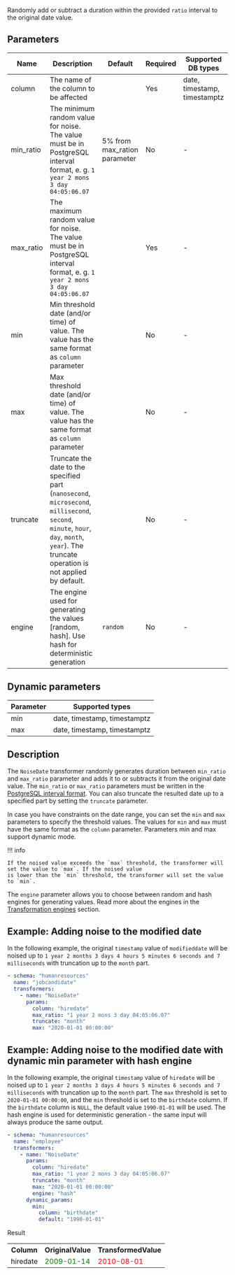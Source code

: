 Randomly add or subtract a duration within the provided `ratio` interval to the original date value.

## Parameters

| Name      | Description                                                                                                                                                                                 | Default                      | Required | Supported DB types           |
|-----------|---------------------------------------------------------------------------------------------------------------------------------------------------------------------------------------------|------------------------------|----------|------------------------------|
| column    | The name of the column to be affected                                                                                                                                                       |                              | Yes      | date, timestamp, timestamptz |
| min_ratio | The minimum random value for noise. The value must be in PostgreSQL interval format, e. g. `1 year 2 mons 3 day 04:05:06.07`                                                                | 5% from max_ration parameter | No       | -                            |
| max_ratio | The maximum random value for noise. The value must be in PostgreSQL interval format, e. g. `1 year 2 mons 3 day 04:05:06.07`                                                                |                              | Yes      | -                            |
| min       | Min threshold date (and/or time) of value. The value has the same format as `column` parameter                                                                                              |                              | No       | -                            |
| max       | Max threshold date (and/or time) of value. The value has the same format as `column` parameter                                                                                              |                              | No       | -                            |
| truncate  | Truncate the date to the specified part (`nanosecond`, `microsecond`, `millisecond`, `second`, `minute`, `hour`, `day`, `month`, `year`). The truncate operation is not applied by default. |                              | No       | -                            |
| engine    | The engine used for generating the values [random, hash]. Use hash for deterministic generation                                                                                             | `random`                     | No       | -                            |

## Dynamic parameters

| Parameter | Supported types              |
|-----------|------------------------------|
| min       | date, timestamp, timestamptz |
| max       | date, timestamp, timestamptz |

## Description

The `NoiseDate` transformer randomly generates duration between `min_ratio` and `max_ratio` parameter and adds it to or
subtracts it from the original date value. The `min_ratio` or `max_ratio` parameters must be written in the
[PostgreSQL interval format](https://www.postgresql.org/docs/current/datatype-datetime.html#DATATYPE-INTERVAL-INPUT).
You can also truncate the resulted date up to a specified part by setting the `truncate` parameter.

In case you have constraints on the date range, you can set the `min` and `max` parameters to specify the threshold
values. The values for `min` and `max` must have the same format as the `column` parameter. Parameters min and max
support dynamic mode.

!!! info

    If the noised value exceeds the `max` threshold, the transformer will set the value to `max`. If the noised value
    is lower than the `min` threshold, the transformer will set the value to `min`.

The `engine` parameter allows you to choose between random and hash engines for generating values. Read more about the
engines in the [Transformation engines](../transformation_engines.md) section.

## Example: Adding noise to the modified date

In the following example, the original `timestamp` value of `modifieddate` will be noised up
to `1 year 2 months 3 days 4 hours 5 minutes 6 seconds and 7 milliseconds` with truncation up to the `month` part.

``` yaml title="NoiseDate transformer example"
- schema: "humanresources"
  name: "jobcandidate"
  transformers:
    - name: "NoiseDate"
      params:
        column: "hiredate"
        max_ratio: "1 year 2 mons 3 day 04:05:06.07"
        truncate: "month"
        max: "2020-01-01 00:00:00"
```

## Example: Adding noise to the modified date with dynamic min parameter with hash engine

In the following example, the original `timestamp` value of `hiredate` will be noised up
to `1 year 2 months 3 days 4 hours 5 minutes 6 seconds and 7 milliseconds` with truncation up to the `month` part.
The `max` threshold is set to `2020-01-01 00:00:00`, and the `min` threshold is set to the `birthdate` column. If the
`birthdate` column is `NULL`, the default value `1990-01-01` will be used. The hash engine is used for deterministic
generation - the same input will always produce the same output.

``` yaml title="NoiseDate transformer example"
- schema: "humanresources"
  name: "employee"
  transformers:
    - name: "NoiseDate"
      params:
        column: "hiredate"
        max_ratio: "1 year 2 mons 3 day 04:05:06.07"
        truncate: "month"
        max: "2020-01-01 00:00:00"
        engine: "hash"
      dynamic_params:
        min:
          column: "birthdate"
          default: "1990-01-01"
```

Result

<table>
<tr>
<th>Column</th><th>OriginalValue</th><th>TransformedValue</th>
</tr>
<tr>
<td>hiredate</td><td><span style="color:green">2009-01-14</span></td><td><span style="color:red">2010-08-01</span></td>
</tr>
</table>

